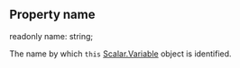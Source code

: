 ## Property name

<declaration>

readonly name: string;

</declaration>

The name by which `this` [Scalar.Variable](reference/v/0.2.1/quantities/Scalar.Variable) object
is identified.